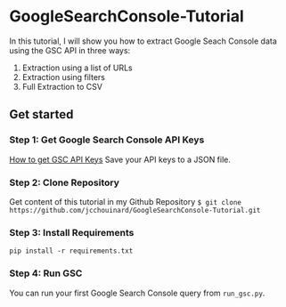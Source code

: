 # GoogleSearchConsole-Tutorial

In this tutorial, I will show you how to extract Google Seach Console data using the GSC API in three ways:

1. Extraction using a list of URLs
2. Extraction using filters
3. Full Extraction to CSV

## Get started

### Step 1: Get Google Search Console API Keys
[How to get GSC API Keys](https://www.jcchouinard.com/how-to-get-google-search-console-api-keys/)
Save your API keys to a JSON file.

### Step 2: Clone Repository
Get content of this tutorial in my Github Repository
`$ git clone https://github.com/jcchouinard/GoogleSearchConsole-Tutorial.git`

### Step 3: Install Requirements
`pip install -r requirements.txt`

### Step 4: Run GSC
You can run your first Google Search Console query from `run_gsc.py`.